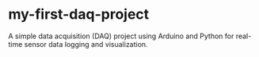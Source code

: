 # my-first-daq-project
A simple data acquisition (DAQ) project using Arduino and Python for real-time sensor data logging and visualization.
